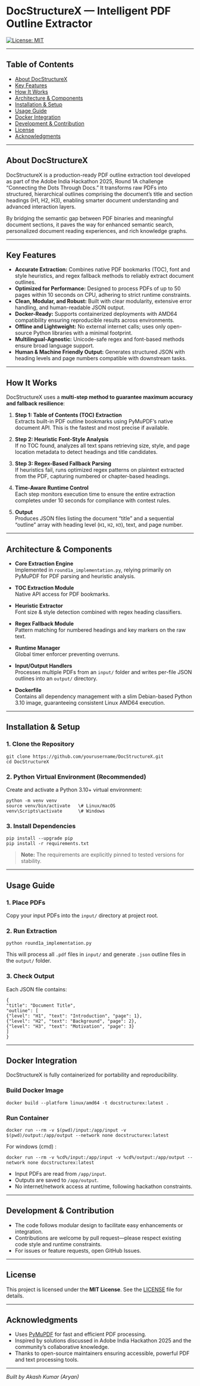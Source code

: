# DocStructureX — Intelligent PDF Outline Extractor

[![License: MIT](https://img.shields.io/badge/License-MIT-yellow.svg)](https://opensource.org/licenses/MIT)

---

## Table of Contents

- [About DocStructureX](#about-docstructurex)  
- [Key Features](#key-features)  
- [How It Works](#how-it-works)  
- [Architecture & Components](#architecture--components)  
- [Installation & Setup](#installation--setup)  
- [Usage Guide](#usage-guide)  
- [Docker Integration](#docker-integration)  
- [Development & Contribution](#development--contribution)  
- [License](#license)  
- [Acknowledgments](#acknowledgments)

---

## About DocStructureX

DocStructureX is a production-ready PDF outline extraction tool developed as part of the Adobe India Hackathon 2025, Round 1A challenge “Connecting the Dots Through Docs.” It transforms raw PDFs into structured, hierarchical outlines comprising the document’s title and section headings (H1, H2, H3), enabling smarter document understanding and advanced interaction layers.

By bridging the semantic gap between PDF binaries and meaningful document sections, it paves the way for enhanced semantic search, personalized document reading experiences, and rich knowledge graphs.

---

## Key Features

- **Accurate Extraction:** Combines native PDF bookmarks (TOC), font and style heuristics, and regex fallback methods to reliably extract document outlines.
- **Optimized for Performance:** Designed to process PDFs of up to 50 pages within 10 seconds on CPU, adhering to strict runtime constraints.
- **Clean, Modular, and Robust:** Built with clear modularity, extensive error handling, and human-readable JSON output.
- **Docker-Ready:** Supports containerized deployments with AMD64 compatibility ensuring reproducible results across environments.
- **Offline and Lightweight:** No external internet calls; uses only open-source Python libraries with a minimal footprint.
- **Multilingual-Agnostic:** Unicode-safe regex and font-based methods ensure broad language support.
- **Human & Machine Friendly Output:** Generates structured JSON with heading levels and page numbers compatible with downstream tasks.

---

## How It Works

DocStructureX uses a **multi-step method to guarantee maximum accuracy and fallback resilience**:

1. **Step 1: Table of Contents (TOC) Extraction**  
   Extracts built-in PDF outline bookmarks using PyMuPDF’s native document API. This is the fastest and most precise if available.

2. **Step 2: Heuristic Font-Style Analysis**  
   If no TOC found, analyzes all text spans retrieving size, style, and page location metadata to detect headings and title candidates.

3. **Step 3: Regex-Based Fallback Parsing**  
   If heuristics fail, runs optimized regex patterns on plaintext extracted from the PDF, capturing numbered or chapter-based headings.

4. **Time-Aware Runtime Control**  
   Each step monitors execution time to ensure the entire extraction completes under 10 seconds for compliance with contest rules.

5. **Output**  
   Produces JSON files listing the document “title” and a sequential “outline” array with heading level (`H1`, `H2`, `H3`), text, and page number.

---

## Architecture & Components

- **Core Extraction Engine**  
  Implemented in `round1a_implementation.py`, relying primarily on PyMuPDF for PDF parsing and heuristic analysis.

- **TOC Extraction Module**  
  Native API access for PDF bookmarks.

- **Heuristic Extractor**  
  Font size & style detection combined with regex heading classifiers.

- **Regex Fallback Module**  
  Pattern matching for numbered headings and key markers on the raw text.

- **Runtime Manager**  
  Global timer enforcer preventing overruns.

- **Input/Output Handlers**  
  Processes multiple PDFs from an `input/` folder and writes per-file JSON outlines into an `output/` directory.

- **Dockerfile**  
  Contains all dependency management with a slim Debian-based Python 3.10 image, guaranteeing consistent Linux AMD64 execution.

---

## Installation & Setup

### 1. Clone the Repository

```
git clone https://github.com/yourusername/DocStructureX.git
cd DocStructureX
```

### 2. Python Virtual Environment (Recommended)

Create and activate a Python 3.10+ virtual environment:

```
python -m venv venv
source venv/bin/activate   \# Linux/macOS
venv\Scripts\activate      \# Windows
```

### 3. Install Dependencies

```
pip install --upgrade pip
pip install -r requirements.txt
```

> **Note:** The requirements are explicitly pinned to tested versions for stability.

---

## Usage Guide

### 1. Place PDFs

Copy your input PDFs into the `input/` directory at project root.

### 2. Run Extraction

```
python round1a_implementation.py
```

This will process all `.pdf` files in `input/` and generate `.json` outline files in the `output/` folder.

### 3. Check Output

Each JSON file contains:

```
{
"title": "Document Title",
"outline": [
{"level": "H1", "text": "Introduction", "page": 1},
{"level": "H2", "text": "Background", "page": 2},
{"level": "H3", "text": "Motivation", "page": 3}
]
}
```

---

## Docker Integration

DocStructureX is fully containerized for portability and reproducibility.

### Build Docker Image

```
docker build --platform linux/amd64 -t docstructurex:latest .
```

### Run Container

```
docker run --rm -v $(pwd)/input:/app/input -v $(pwd)/output:/app/output --network none docstructurex:latest
```

For windows (cmd) :
```
docker run --rm -v %cd%/input:/app/input -v %cd%/output:/app/output --network none docstructurex:latest
```

- Input PDFs are read from `/app/input`.
- Outputs are saved to `/app/output`.
- No internet/network access at runtime, following hackathon constraints.

---

## Development & Contribution

- The code follows modular design to facilitate easy enhancements or integration.
- Contributions are welcome by pull request—please respect existing code style and runtime constraints.
- For issues or feature requests, open GitHub Issues.

---

## License

This project is licensed under the **MIT License**. See the [LICENSE](LICENSE) file for details.

---

## Acknowledgments

- Uses [PyMuPDF](https://github.com/pymupdf/PyMuPDF) for fast and efficient PDF processing.
- Inspired by solutions discussed in Adobe India Hackathon 2025 and the community’s collaborative knowledge.
- Thanks to open-source maintainers ensuring accessible, powerful PDF and text processing tools.

---

*Built by Akash Kumar (Aryan)*
